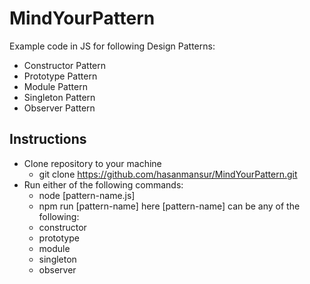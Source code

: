 # MindYourPattern
Example code in JS for following Design Patterns:

* Constructor Pattern
* Prototype Pattern
* Module Pattern
* Singleton Pattern
* Observer Pattern

Instructions
------------
* Clone repository to your machine 
    * git clone https://github.com/hasanmansur/MindYourPattern.git
* Run either of the following commands:
    * node [pattern-name.js]
    * npm run [pattern-name]
  here [pattern-name] can be any of the following:
    * constructor
    * prototype
    * module
    * singleton
    * observer
    
